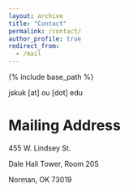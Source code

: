 ```yaml
---
layout: archive
title: "Contact"
permalink: /contact/
author_profile: true
redirect_from:
  - /mail
---
```


<!-- Global site tag (gtag.js) - Google Analytics -->
<script async src="https://www.googletagmanager.com/gtag/js?id=UA-123521501-1"></script>
<script>
  window.dataLayer = window.dataLayer || [];
  function gtag(){dataLayer.push(arguments);}
  gtag('js', new Date());

  gtag('config', 'UA-123521501-1');
</script>

{% include base_path %}

jskuk [at] ou [dot] edu

**Mailing Address**
========
455 W. Lindsey St.

Dale Hall Tower, Room 205 

Norman, OK 73019
